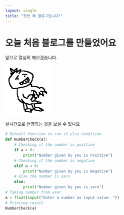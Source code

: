 ```yaml
---
layout: single
title: "첫번 째 블로그입니다!"
---
```


# 오늘 처음 블로그를 만들었어요

앞으로 열심히 해보겠습니다.


![해치지않아요](../images/2022-08-07-first/해치지않아요-16601944978572.png)

실시간으로 반영되는 것을 보실 수 있나요

```python
# Default function to run if else condition  
def NumberCheck(a):   
    # Checking if the number is positive  
    if a > 0:   
        print("Number given by you is Positive")   
    # Checking if the number is negative   
    elif a < 0:   
        print("Number given by you is Negative")   
    # Else the number is zero  
    else:   
        print("Number given by you is zero")  
# Taking number from user  
a = float(input("Enter a number as input value: "))  
# Printing result  
NumberCheck(a)
```